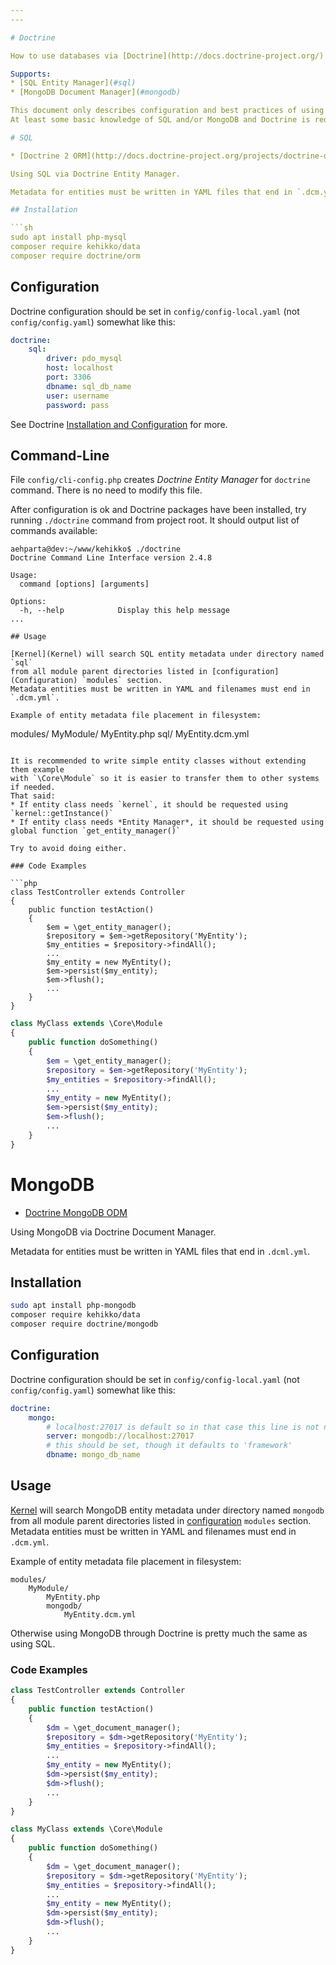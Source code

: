 ```yaml
---
---

# Doctrine

How to use databases via [Doctrine](http://docs.doctrine-project.org/) in kehikko.

Supports:
* [SQL Entity Manager](#sql)
* [MongoDB Document Manager](#mongodb)

This document only describes configuration and best practices of using Doctrine with kehikko.
At least some basic knowledge of SQL and/or MongoDB and Doctrine is required.

# SQL

* [Doctrine 2 ORM](http://docs.doctrine-project.org/projects/doctrine-orm/)

Using SQL via Doctrine Entity Manager.

Metadata for entities must be written in YAML files that end in `.dcm.yml`.

## Installation

```sh
sudo apt install php-mysql
composer require kehikko/data
composer require doctrine/orm
```

## Configuration

Doctrine configuration should be set in `config/config-local.yaml` (not `config/config.yaml`) somewhat like this:
```yaml
doctrine:
    sql:
        driver: pdo_mysql
        host: localhost
        port: 3306
        dbname: sql_db_name
        user: username
        password: pass

```
See Doctrine [Installation and Configuration](http://docs.doctrine-project.org/projects/doctrine-orm/en/latest/reference/configuration.html) for more.

## Command-Line

File `config/cli-config.php` creates *Doctrine Entity Manager* for `doctrine` command.
There is no need to modify this file.

After configuration is ok and Doctrine packages have been installed,
try running `./doctrine` command from project root. It should output list of commands
available:
```
aehparta@dev:~/www/kehikko$ ./doctrine
Doctrine Command Line Interface version 2.4.8

Usage:
  command [options] [arguments]

Options:
  -h, --help            Display this help message
...
```

```
## Usage

[Kernel](Kernel) will search SQL entity metadata under directory named `sql`
from all module parent directories listed in [configuration](Configuration) `modules` section.
Metadata entities must be written in YAML and filenames must end in `.dcm.yml`.

Example of entity metadata file placement in filesystem:
```
modules/
    MyModule/
        MyEntity.php
        sql/
            MyEntity.dcm.yml
```

It is recommended to write simple entity classes without extending them example
with `\Core\Module` so it is easier to transfer them to other systems if needed.
That said:
* If entity class needs `kernel`, it should be requested using `kernel::getInstance()`
* If entity class needs *Entity Manager*, it should be requested using global function `get_entity_manager()`

Try to avoid doing either.

### Code Examples

```php
class TestController extends Controller
{
    public function testAction()
    {
        $em = \get_entity_manager();
        $repository = $em->getRepository('MyEntity');
        $my_entities = $repository->findAll();
        ...
        $my_entity = new MyEntity();
        $em->persist($my_entity);
        $em->flush();
        ...
    }
}
```

```php
class MyClass extends \Core\Module
{
    public function doSomething()
    {
        $em = \get_entity_manager();
        $repository = $em->getRepository('MyEntity');
        $my_entities = $repository->findAll();
        ...
        $my_entity = new MyEntity();
        $em->persist($my_entity);
        $em->flush();
        ...
    }
}
```

# MongoDB

* [Doctrine MongoDB ODM](http://docs.doctrine-project.org/projects/doctrine-mongodb-odm/)

Using MongoDB via Doctrine Document Manager.

Metadata for entities must be written in YAML files that end in `.dcml.yml`.

## Installation

```sh
sudo apt install php-mongodb
composer require kehikko/data
composer require doctrine/mongodb
```

## Configuration

Doctrine configuration should be set in `config/config-local.yaml` (not `config/config.yaml`) somewhat like this:
```yaml
doctrine:
    mongo:
        # localhost:27017 is default so in that case this line is not needed
        server: mongodb://localhost:27017
        # this should be set, though it defaults to 'framework'
        dbname: mongo_db_name

```
## Usage

[Kernel](Kernel) will search MongoDB entity metadata under directory named `mongodb`
from all module parent directories listed in [configuration](Configuration) `modules` section.
Metadata entities must be written in YAML and filenames must end in `.dcm.yml`.

Example of entity metadata file placement in filesystem:
```
modules/
    MyModule/
        MyEntity.php
        mongodb/
            MyEntity.dcm.yml
```

Otherwise using MongoDB through Doctrine is pretty much the same as using SQL.

### Code Examples

```php
class TestController extends Controller
{
    public function testAction()
    {
        $dm = \get_document_manager();
        $repository = $dm->getRepository('MyEntity');
        $my_entities = $repository->findAll();
        ...
        $my_entity = new MyEntity();
        $dm->persist($my_entity);
        $dm->flush();
        ...
    }
}
```

```php
class MyClass extends \Core\Module
{
    public function doSomething()
    {
        $dm = \get_document_manager();
        $repository = $dm->getRepository('MyEntity');
        $my_entities = $repository->findAll();
        ...
        $my_entity = new MyEntity();
        $dm->persist($my_entity);
        $dm->flush();
        ...
    }
}
```

